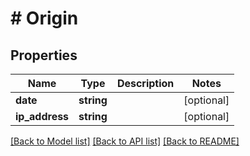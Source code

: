 # # Origin

## Properties

Name | Type | Description | Notes
------------ | ------------- | ------------- | -------------
**date** | **string** |  | [optional]
**ip_address** | **string** |  | [optional]

[[Back to Model list]](../../README.md#models) [[Back to API list]](../../README.md#endpoints) [[Back to README]](../../README.md)
